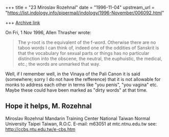 +++
title = "23 Miroslav Rozehnal"
date = "1996-11-04"
upstream_url = "https://list.indology.info/pipermail/indology/1996-November/006092.html"

+++
[Archive link](https://list.indology.info/pipermail/indology/1996-November/006092.html)

On Fri, 1 Nov 1996, Allen Thrasher wrote:

> The y-root is the equivalent of the f-word.  Otherwise there are no taboo
> words I can think of, indeed one of the oddities of Sanskrit is that the
> vocabulary for sexual parts or things has no particular distinction into
> the obscene, the neutral, the euphuistic, the medical, etc.; the words are
> unmarked that way.  

Well, if I remember well, in the Vinaya of the Pali Canon it is said 
(somewhere; sorry I do not have the refference) that it is not allowable 
for monks to address each other in terms like "you penis", "you vagina" etc.
Maybe these could have been marked as "dirty words" at that time.

Hope it helps,
M. Rozehnal
-----------------------------------------

Miroslav Rozehnal
Mandarin Training Center
National Taiwan Normal University
Taipei
Taiwan, R.O.C.
E-mail: m63051 at mtc.ntnu.edu.tw
see: http://ccbs.ntu.edu.tw/e-cbs.htm





